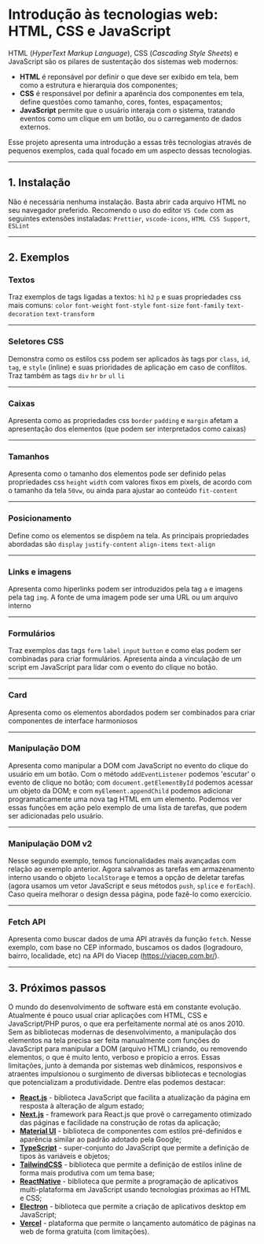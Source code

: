 # Introdução às tecnologias web: HTML, CSS e JavaScript

HTML (_HyperText Markup Language_), CSS (_Cascading Style Sheets_) e JavaScript são os pilares de sustentação dos sistemas web modernos:
- **HTML** é reponsável por definir o que deve ser exibido em tela, bem como a estrutura e hierarquia dos componentes;
- **CSS** é responsável por definir a aparência dos componentes em tela, define questões como tamanho, cores, fontes, espaçamentos;
- **JavaScript** permite que o usuário interaja com o sistema, tratando eventos como um clique em um botão, ou o carregamento de dados externos. 

Esse projeto apresenta uma introdução a essas três tecnologias através de pequenos exemplos, cada qual focado em um aspecto dessas tecnologias.

---

## 1. Instalação

Não é necessária nenhuma instalação. Basta abrir cada arquivo HTML no seu navegador preferido. Recomendo o uso do editor `VS Code` com as seguintes extensões instaladas:
`Prettier`, `vscode-icons`, `HTML CSS Support`, `ESLint`

---

## 2. Exemplos

### Textos

Traz exemplos de tags ligadas a textos: `h1` `h2` `p` e suas propriedades css mais comuns: `color` `font-weight` `font-style` `font-size` `font-family` `text-decoration` `text-transform`

---

### Seletores CSS

Demonstra como os estilos css podem ser aplicados às tags por `class`, `id`, `tag`, e `style` (inline) e suas prioridades de aplicação em caso de conflitos. Traz também as tags `div` `hr` `br` `ul` `li` 

---

### Caixas

Apresenta como as propriedades css `border` `padding` e `margin` afetam a apresentação dos elementos (que podem ser interpretados como caixas)

---

### Tamanhos

Apresenta como o tamanho dos elementos pode ser definido pelas propriedades css `height` `width` com valores fixos em pixels, de acordo com o tamanho da tela `50vw`, ou ainda para ajustar ao conteúdo `fit-content`

---

### Posicionamento

Define como os elementos se dispõem na tela. As principais propriedades abordadas são `display` `justify-content` `align-items` `text-align`

---

### Links e imagens

Apresenta como hiperlinks podem ser introduzidos pela tag `a` e imagens pela tag `img`. A fonte de uma imagem pode ser uma URL ou um arquivo interno

---

### Formulários

Traz exemplos das tags `form` `label` `input` `button` e como elas podem ser combinadas para criar formulários. Apresenta ainda a vinculação de um script em JavaScript para lidar com o evento do clique no botão.

---

### Card

Apresenta como os elementos abordados podem ser combinados para criar componentes de interface harmoniosos

---

### Manipulação DOM

Apresenta como manipular a DOM com JavaScript no evento do clique do usuário em um botão. Com o método `addEventListener` podemos 'escutar' o evento de clique no botão; com `document.getElementById` podemos acessar um objeto da DOM; e com `myElement.appendChild` podemos adicionar programaticamente uma nova tag HTML em um elemento. Podemos ver essas funções em ação pelo exemplo de uma lista de tarefas, que podem ser adicionadas pelo usuário.

---

### Manipulação DOM v2

Nesse segundo exemplo, temos funcionalidades mais avançadas com relação ao exemplo anterior. Agora salvamos as tarefas em armazenamento interno usando o objeto `localStorage` e temos a opção de deletar tarefas (agora usamos um vetor JavaScript e seus métodos `push`, `splice` e `forEach`). Caso queira melhorar o design dessa página, pode fazê-lo como exercício.

---

### Fetch API

Apresenta como buscar dados de uma API através da função `fetch`. Nesse exemplo, com base no CEP informado, buscamos os dados (logradouro, bairro, localidade, etc) na API do Viacep (https://viacep.com.br/).

---

## 3. Próximos passos 

O mundo do desenvolvimento de software está em constante evolução. Atualmente é pouco usual criar aplicações com HTML, CSS e JavaScript/PHP puros, o que era perfeitamente normal até os anos 2010.
Sem as bibliotecas modernas de desenvolvimento, a manipulação dos elementos na tela precisa ser feita manualmente com funções do JavaScript para manipular a DOM (arquivo HTML) criando, ou removendo elementos, o que é muito lento, verboso e propício a erros. 
Essas limitações, junto à demanda por sistemas web dinâmicos, responsivos e atraentes impulsionou o surgimento de diversas bibliotecas e tecnologias que potencializam a produtividade. Dentre elas podemos destacar:
- **[React.js](https://react.dev/)** - biblioteca JavaScript que facilita a atualização da página em resposta à alteração de algum estado;
- **[Next.js](https://nextjs.org/)** - framework para React.js que provê o carregamento otimizado das páginas e facilidade na construção de rotas da aplicação;
- **[Material UI](https://mui.com/)** - biblioteca de componentes com estilos pré-definidos e aparência similar ao padrão adotado pela Google;
- **[TypeScript](https://www.typescriptlang.org/)** - super-conjunto do JavaScript que permite a definição de tipos às variáveis e objetos;
- **[TailwindCSS](https://tailwindcss.com/)** - biblioteca que permite a definição de estilos inline de forma mais produtiva com um tema base;
- **[ReactNative](https://reactnative.dev/)** - biblioteca que permite a programação de aplicativos multi-plataforma em JavaScript usando tecnologias próximas ao HTML e CSS;
- **[Electron](https://www.electronjs.org/)** - biblioteca que permite a criação de aplicativos desktop em JavaScript;
- **[Vercel](https://vercel.com/)** - plataforma que permite o lançamento automático de páginas na web de forma gratuita (com limitações).
